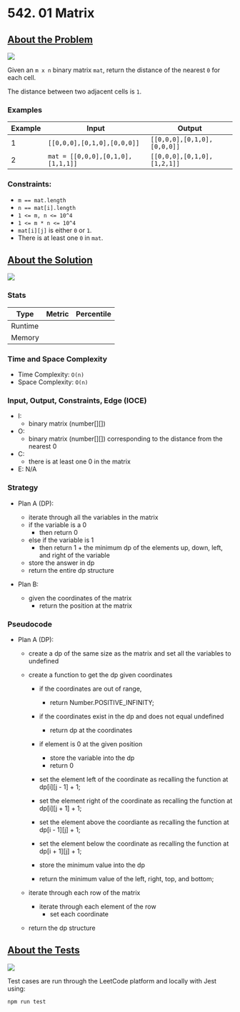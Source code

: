 # 542. 01 Matrix

## <a href='https://leetcode.com/problems/01-matrix/'>About the Problem</a>

<img src='https://img.shields.io/badge/LeetCode-FFA116.svg?style=for-the-badge&logo=LeetCode&logoColor=white' />

Given an `m x n` binary matrix `mat`, return the distance of the nearest `0` for each cell.

The distance between two adjacent cells is `1`.

### Examples

| Example| Input | Output |
| --- | --- | --- |
| 1 | `[[0,0,0],[0,1,0],[0,0,0]]` | `[[0,0,0],[0,1,0],[0,0,0]]` |
| 2 | `mat = [[0,0,0],[0,1,0],[1,1,1]]` | `[[0,0,0],[0,1,0],[1,2,1]]` |

### Constraints:

- `m == mat.length`
- `n == mat[i].length`
- `1 <= m, n <= 10^4`
- `1 <= m * n <= 10^4`
- `mat[i][j]` is either `0` or `1`.
- There is at least one `0` in `mat`.

## <a href='./updateMatrix.js'>About the Solution</a>

<img src='https://img.shields.io/badge/JavaScript-F7DF1E.svg?style=for-the-badge&logo=JavaScript&logoColor=black' />

<!-- Add Metrics from LeetCode -->
### Stats
| Type | Metric | Percentile |
| --- | --- | --- |
| Runtime |  |  |
| Memory |  |  |

<!-- Change Time and Space Complexity -->
### Time and Space Complexity
  - Time Complexity: `O(n)`
  - Space Complexity: `O(n)`

<!-- Planning -->
### Input, Output, Constraints, Edge (IOCE)

  - I:
    - binary matrix (number[][])
  - O:
    - binary matrix (number[][]) corresponding to the distance from the nearest 0
  - C:
    - there is at least one 0 in the matrix
  - E: N/A

### Strategy
- Plan A (DP):
  - iterate through all the variables in the matrix
  - if the variable is a 0
    - then return 0
  - else if the variable is 1
    - then return 1 + the minimum dp of the elements up, down, left, and right of the variable
  - store the answer in dp
  - return the entire dp structure

- Plan B:
  - given the coordinates of the matrix
    - return the position at the matrix

### Pseudocode
- Plan A (DP):
  - create a dp of the same size as the matrix and set all the variables to undefined
  - create a function to get the dp given coordinates
    - if the coordinates are out of range,
      - return Number.POSITIVE_INFINITY;

    - if the coordinates exist in the dp and does not equal undefined
      - return dp at the coordinates

    - if element is 0 at the given position
      - store the variable into the dp
      - return 0

    - set the element left of the coordinate as recalling the function at dp[i][j - 1] + 1;
    - set the element right of the coordinate as recalling the function at dp[i][j + 1] + 1;
    - set the element above the coordiante as recalling the function at dp[i - 1][j] + 1;
    - set the element below the coordinate as recalling the function at dp[i + 1][j] + 1;

    - store the minimum value into the dp
    - return the minimum value of the left, right, top, and bottom;

  - iterate through each row of the matrix
    - iterate through each element of the row
      - set each coordinate

  - return the dp structure

## <a href='./updateMatrix.test.js'>About the Tests</a>

<img src='https://img.shields.io/badge/Jest-C21325.svg?style=for-the-badge&logo=Jest&logoColor=white' />

Test cases are run through the LeetCode platform and locally with Jest using:
```
npm run test
```